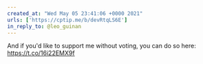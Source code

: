 ```yaml
---
created_at: "Wed May 05 23:41:06 +0000 2021"
urls: ['https://cptip.me/b/devRtqLS6E']
in_reply_to: @leo_guinan
---
```


And if you'd like to support me without voting, you can do so here: https://t.co/16i22EMX9f